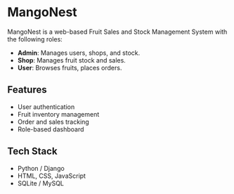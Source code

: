 # MangoNest

MangoNest is a web-based Fruit Sales and Stock Management System with the following roles:

- **Admin**: Manages users, shops, and stock.
- **Shop**: Manages fruit stock and sales.
- **User**: Browses fruits, places orders.

## Features
- User authentication
- Fruit inventory management
- Order and sales tracking
- Role-based dashboard

## Tech Stack
- Python / Django
- HTML, CSS, JavaScript
- SQLite / MySQL

